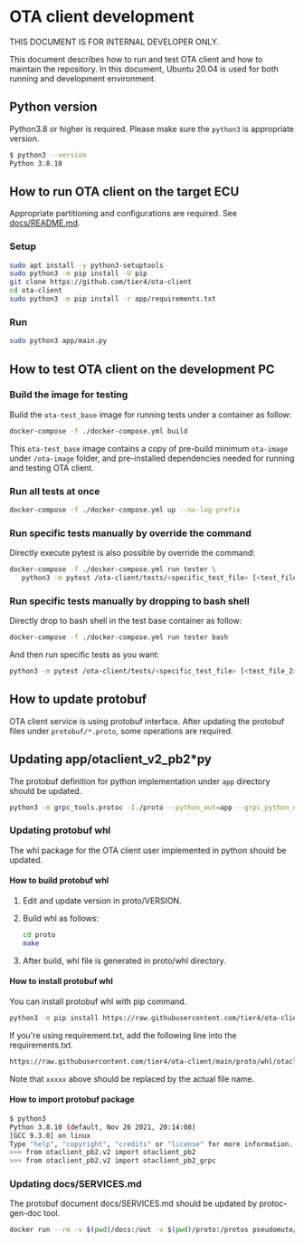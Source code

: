 # OTA client development

THIS DOCUMENT IS FOR INTERNAL DEVELOPER ONLY.

This document describes how to run and test OTA client and how to maintain the repository.
In this document, Ubuntu 20.04 is used for both running and development environment.

## Python version

Python3.8 or higher is required. Please make sure the `python3` is appropriate version.

```bash
$ python3 --version
Python 3.8.10
```

## How to run OTA client on the target ECU

Appropriate partitioning and configurations are required. See [docs/README.md](docs/README.md).

### Setup

```bash
sudo apt install -y python3-setuptools
sudo python3 -m pip install -U pip
git clone https://github.com/tier4/ota-client
cd ota-client
sudo python3 -m pip install -r app/requirements.txt
```

### Run

```bash
sudo python3 app/main.py
```

## How to test OTA client on the development PC

### Build the image for testing

Build the `ota-test_base` image for running tests under a container as follow:

```bash
docker-compose -f ./docker-compose.yml build
```

This `ota-test_base` image contains a copy of pre-build minimum `ota-image` under `/ota-image` folder, and pre-installed dependencies needed for running and testing OTA client.

### Run all tests at once

```bash
docker-compose -f ./docker-compose.yml up --no-log-prefix
```

### Run specific tests manually by override the command

Directly execute pytest is also possible by override the command:

```bash
docker-compose -f ./docker-compose.yml run tester \
   python3 -m pytest /ota-client/tests/<specific_test_file> [<test_file_2> [...]]
```

### Run specific tests manually by dropping to bash shell

Directly drop to bash shell in the test base container as follow:

```bash
docker-compose -f ./docker-compose.yml run tester bash
```

And then run specific tests as you want:

```bash
python3 -m pytest /ota-client/tests/<specific_test_file> [<test_file_2> [...]]
```

## How to update protobuf

OTA client service is using protobuf interface.
After updating the protobuf files under `protobuf/*.proto`, some operations are required.

## Updating app/otaclient_v2_pb2*py

The protobuf definition for python implementation under `app` directory should be updated.

```bash
python3 -m grpc_tools.protoc -I./proto --python_out=app --grpc_python_out=app ./proto/otaclient_v2.proto
```

### Updating protobuf whl

The whl package for the OTA client user implemented in python should be updated.

#### How to build protobuf whl

1. Edit and update version in proto/VERSION.
2. Build whl as follows:

   ```bash
   cd proto
   make
   ```

3. After build, whl file is generated in proto/whl directory.

#### How to install protobuf whl

You can install protobuf whl with pip command.

```bash
python3 -m pip install https://raw.githubusercontent.com/tier4/ota-client/main/proto/whl/otaclient_pb2-xxxxx-py3-none-any.whl
```

If you're using requirement.txt, add the following line into the requirements.txt.

```bash
https://raw.githubusercontent.com/tier4/ota-client/main/proto/whl/otaclient_pb2-xxxxx-py3-none-any.whl
```

Note that `xxxxx` above should be replaced by the actual file name.

#### How to import protobuf package

```bash
$ python3
Python 3.8.10 (default, Nov 26 2021, 20:14:08)
[GCC 9.3.0] on linux
Type "help", "copyright", "credits" or "license" for more information.
>>> from otaclient_pb2.v2 import otaclient_pb2
>>> from otaclient_pb2.v2 import otaclient_pb2_grpc
```

### Updating docs/SERVICES.md

The protobuf document docs/SERVICES.md should be updated by protoc-gen-doc tool.

```bash
docker run --rm -v $(pwd)/docs:/out -v $(pwd)/proto:/protos pseudomuto/protoc-gen-doc --doc_opt=markdown,SERVICES.md
```
